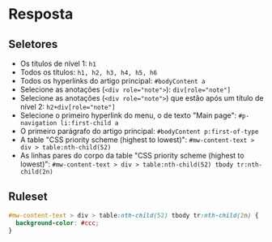 # Resposta

## Seletores

* Os títulos de nível 1: `h1`
* Todos os títulos: `h1, h2, h3, h4, h5, h6`
* Todos os hyperlinks do artigo principal: `#bodyContent a`
* Selecione as anotações (`<div role="note">`): `div[role="note"]`
* Selecione as anotações (`<div role="note">`) que estão após um título de nível 2: `h2+div[role="note"]`
* Selecione o primeiro hyperlink do menu, o de texto "Main page": `#p-navigation li:first-child a`
* O primeiro parágrafo do artigo principal: `#bodyContent p:first-of-type`
* A table "CSS priority scheme (highest to lowest)": `#mw-content-text > div > table:nth-child(52)`
* As linhas pares do corpo da table "CSS priority scheme (highest to lowest)": `#mw-content-text > div > table:nth-child(52) tbody tr:nth-child(2n)`

## Ruleset

```css
#mw-content-text > div > table:nth-child(52) tbody tr:nth-child(2n) {
  background-color: #ccc;
}
```